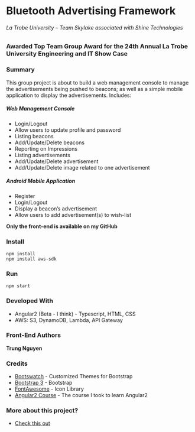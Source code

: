 # Bluetooth Advertising Framework
###### La Trobe University – Team Skylake associated with Shine Technologies

### Awarded Top Team Group Award for the 24th Annual La Trobe University Engineering and IT Show Case

### Summary
This group project is about to build a web management console to manage the advertisements being pushed to beacons; as well as a simple mobile application to display the advertisements. Includes:

##### Web Management Console

* Login/Logout
* Allow users to update profile and password
* Listing beacons
* Add/Update/Delete beacons
* Reporting on Impressions
* Listing advertisements
* Add/Update/Delete advertisement
* Add/Update/Delete image related to one advertisement

##### Android Mobile Application

* Register
* Login/Logout
* Display a beacon’s advertisement
* Allow users to add advertisement(s) to wish-list

**Only the front-end is available on my GitHub**

### Install
```
npm install
npm install aws-sdk
```

### Run
```
npm start
```

### Developed With

* Angular2 (Beta - I think) - Typescript, HTML, CSS
* AWS: S3, DynamoDB, Lambda, API Gateway


### Front-End Authors

**Trung Nguyen**

### Credits
* [Bootswatch](bootswatch.com) - Customized Themes for Bootstrap
* [Bootstrap 3](getbootstrap.com) - Bootstrap
* [FontAwesome](fontawesome.io) - Icon Library
* [Angular2 Course](https://www.udemy.com/angular-crash-course-for-beginners/?couponCode=NG4CC_YOUTUB) - The course I took to learn Angular2

### More about this project?
* [Check this out](http://trungnguyen96.com/projects/bluetooth-advertising-framework/)
